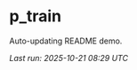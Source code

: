 # p_train

Auto-updating README demo.

<!--START_SECTION:status-->
_Last run: 2025-10-21 08:29 UTC_
<!--END_SECTION:status-->

























































































































































































































































































































































































































































































































































































































































































































































































































































































































































































































































































































































































































































































































































































































































